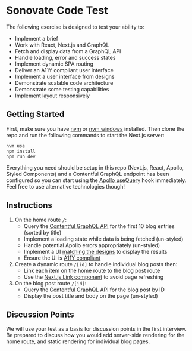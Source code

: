 # Sonovate Code Test

The following exercise is designed to test your ability to:

- Implement a brief
- Work with React, Next.js and GraphQL
- Fetch and display data from a GraphQL API
- Handle loading, error and success states
- Implement dynamic SPA routing
- Deliver an A11Y compliant user interface
- Implement a user interface from designs
- Demonstrate scalable code architecture 
- Demonstrate some testing capabilities
- Implement layout responsively

## Getting Started

First, make sure you have [nvm](https://github.com/nvm-sh/nvm) or [nvm windows](https://github.com/coreybutler/nvm-windows) installed. Then clone the repo and run the following commands to start the Next.js server:

```
nvm use
npm install
npm run dev
```

Everything you need should be setup in this repo (Next.js, React, Apollo, Styled Components) and a Contentful GraphQL endpoint has been configured so you can start using the [Apollo useQuery](https://www.apollographql.com/docs/react/data/queries/) hook immediately. Feel free to use alternative technologies though!

## Instructions

1. On the home route `/`:
    - Query the [Contentful GraphQL API](https://graphql.contentful.com/content/v1/spaces/jgxvzzx7ps77/explore?access_token=AEf7QMYxPL9rGzq0iYw8vNWzbRvGEhLrtPXHYWYYE_I) for the first 10 blog entries (sorted by title)
    - Implement a loading state while data is being fetched (un-styled)
    - Handle potential Apollo errors appropriately (un-styled)
    - Implement a UI [matching the designs](https://www.figma.com/file/1y86C0LvrMVr5sR1G3952g/UI-Code-Test?node-id=0%3A1) to display the results
    - Ensure the UI is [A11Y compliant](https://www.a11yproject.com/checklist/)
2. Create a dynamic route `/[id]` to handle individual blog posts then:
    - Link each item on the home route to the blog post route
    - Use the [Next.js Link component](https://nextjs.org/docs/api-reference/next/link) to avoid page refreshing
3. On the blog post route `/[id]`:
    - Query the [Contentful GraphQL API](https://graphql.contentful.com/content/v1/spaces/jgxvzzx7ps77/explore?access_token=AEf7QMYxPL9rGzq0iYw8vNWzbRvGEhLrtPXHYWYYE_I) for the blog post by ID
    - Display the post title and body on the page (un-styled)

## Discussion Points

We will use your test as a basis for discussion points in the first interview. Be prepared to discuss how you would add server-side rendering for the home route, and static rendering for individual blog pages.
